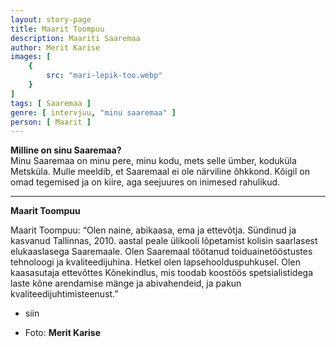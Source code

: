 ```yaml
---
layout: story-page
title: Maarit Toompuu
description: Maariti Saaremaa
author: Merit Karise
images: [
    {
        src: "mari-lepik-too.webp"
    }
]
tags: [ Saaremaa ]
genre: [ intervjuu, "minu saaremaa" ]
person: [ Maarit ]
---
```


<!-- # {{$doc.title}} -->

**Milline on sinu Saaremaa?** \
Minu Saaremaa on minu pere, minu kodu, mets selle ümber, koduküla Metsküla. Mulle meeldib, et Saaremaal ei ole närviline õhkkond. Kõigil on omad tegemised ja on kiire, aga seejuures on inimesed rahulikud.

* * *

**Maarit Toompuu**

Maarit Toompuu: “Olen naine, abikaasa, ema ja ettevõtja. Sündinud ja kasvanud Tallinnas, 2010. aastal peale ülikooli lõpetamist kolisin saarlasest elukaaslasega Saaremaale. Olen Saaremaal töötanud toiduainetööstustes tehnoloogi ja kvaliteedijuhina. Hetkel olen lapsehoolduspuhkusel. Olen kaasasutaja ettevõttes Kõnekindlus, mis toodab koostöös spetsialistidega laste kõne arendamise mänge ja abivahendeid, ja pakun kvaliteedijuhtimisteenust.”


<story-author :author="author"></story-author>

<details-wrapper summary="Mis mõtted tekkisid?">

- siin

</details-wrapper>

<details-wrapper summary="Allikad" class="text-sm" icon="icon-park-outline:document-folder">

- Foto: **Merit Karise**

</details-wrapper>
